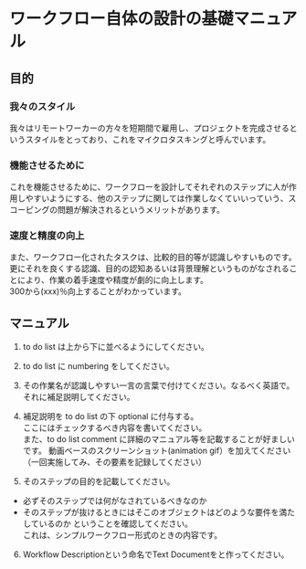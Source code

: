 ワークフロー自体の設計の基礎マニュアル
=====

目的
-----
### 我々のスタイル
我々はリモートワーカーの方々を短期間で雇用し、プロジェクトを完成させるというスタイルをとっており、これをマイクロタスキングと呼んでいます。

### 機能させるために
これを機能させるために、ワークフローを設計してそれぞれのステップに人が作用しやすいようにする、他のステップに関しては作業しなくていいっていう、スコーピングの問題が解決されるというメリットがあります。

### 速度と精度の向上
また、ワークフロー化されたタスクは、比較的目的等が認識しやすいものです。  
更にそれを良くする認識、目的の認知あるいは背景理解というものがなされることにより、作業の着手速度や精度が劇的に向上します。  
300から(xxx)％向上することがわかっています。


マニュアル
-----
1. to do list は上から下に並べるようにしてください。
2. to do list に numbering をしてください。
3. その作業名が認識しやすい一言の言葉で付けてください。なるべく英語で。  
  それに補足説明してください。
4. 補足説明を to do list の下 optional に付与する。  
  ここにはチェックするべき内容を書いてください。  
  また、to do list comment に詳細のマニュアル等を記載することが好ましいです。
動画ベースのスクリーンショット(animation gif）を加えてください（一回実施してみ、その要素を記録してください）

5. そのステップの目的を記載してください。
- 必ずそのステップでは何がなされているべきなのか
- そのステップが抜けるときにはそこのオブジェクトはどのような要件を満たしているのか
ということを確認してください。  
これは、シンプルワークフロー形式のときの内容です。

6. Workflow Descriptionという命名でText Documentをと作ってください。
